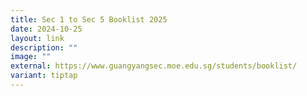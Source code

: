```yaml
---
title: Sec 1 to Sec 5 Booklist 2025
date: 2024-10-25
layout: link
description: ""
image: ""
external: https://www.guangyangsec.moe.edu.sg/students/booklist/
variant: tiptap
---
```

